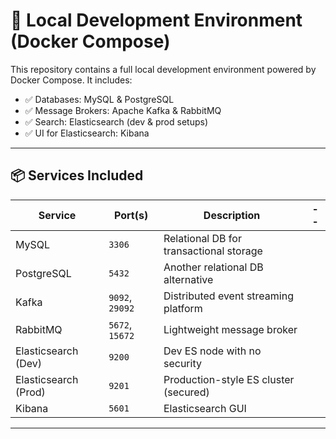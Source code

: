 # 🐳 Local Development Environment (Docker Compose)

This repository contains a full local development environment powered by Docker Compose. It includes:

- ✅ Databases: MySQL & PostgreSQL
- ✅ Message Brokers: Apache Kafka & RabbitMQ
- ✅ Search: Elasticsearch (dev & prod setups)
- ✅ UI for Elasticsearch: Kibana

---

## 📦 Services Included

| Service              | Port(s)         | Description                             | --  |
| -------------------- | --------------- | --------------------------------------- | --- |
| MySQL                | `3306`          | Relational DB for transactional storage |
| PostgreSQL           | `5432`          | Another relational DB alternative       |
| Kafka                | `9092`, `29092` | Distributed event streaming platform    |
| RabbitMQ             | `5672`, `15672` | Lightweight message broker              |
| Elasticsearch (Dev)  | `9200`          | Dev ES node with no security            |
| Elasticsearch (Prod) | `9201`          | Production-style ES cluster (secured)   |
| Kibana               | `5601`          | Elasticsearch GUI                       |

---

